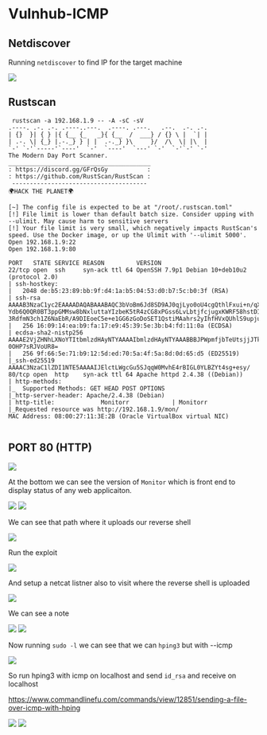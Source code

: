 # Vulnhub-ICMP

## Netdiscover

Running `netdiscover` to find IP for the target machine

<img src="https://imgur.com/EZfLijE.png"/>

## Rustscan

```
 rustscan -a 192.168.1.9 -- -A -sC -sV 
.----. .-. .-. .----..---.  .----. .---.   .--.  .-. .-.
| {}  }| { } |{ {__ {_   _}{ {__  /  ___} / {} \ |  `| |
| .-. \| {_} |.-._} } | |  .-._} }\     }/  /\  \| |\  |
`-' `-'`-----'`----'  `-'  `----'  `---' `-'  `-'`-' `-'
The Modern Day Port Scanner.
________________________________________
: https://discord.gg/GFrQsGy           :
: https://github.com/RustScan/RustScan :
 --------------------------------------
🌍HACK THE PLANET🌍

[~] The config file is expected to be at "/root/.rustscan.toml"
[!] File limit is lower than default batch size. Consider upping with --ulimit. May cause harm to sensitive servers
[!] Your file limit is very small, which negatively impacts RustScan's speed. Use the Docker image, or up the Ulimit with '--ulimit 5000'. 
Open 192.168.1.9:22
Open 192.168.1.9:80
            
PORT   STATE SERVICE REASON         VERSION                                                                                                         
22/tcp open  ssh     syn-ack ttl 64 OpenSSH 7.9p1 Debian 10+deb10u2 (protocol 2.0)
| ssh-hostkey:                                                            
|   2048 de:b5:23:89:bb:9f:d4:1a:b5:04:53:d0:b7:5c:b0:3f (RSA)
| ssh-rsa AAAAB3NzaC1yc2EAAAADAQABAAABAQC3bVoBm6Jd8SD9AJ0qjLyo0oU4cgQthlFxui+n/qXM6NYRxBcWn0gva/MDLyW1neLva6hhuKFR/6GE6PtQ1Gge9SKOzmQPGXi2RBUQaVINZu
Ydb6Q0QR0BT3ppGMMsw8bNxluttaYIzbeK5tR4zCG8xPGss6LvLbtjfcjugxKWRF58hstDIHwtPhzYX3gnH17yN5w6NuSlpPwaCTbcFZNAqqAhoKSBBIUcZTYC5mdcp+EOR6ao3LCsk98bOxNSKz
3RdfmN3ch1Z6NaEbR/A9DIEoeC5e+e1GG6zGoDoSET1QstiMAahrs2yIhfHVxQUhlS9upju8OrRB0yCWvE2IG3
|   256 16:09:14:ea:b9:fa:17:e9:45:39:5e:3b:b4:fd:11:0a (ECDSA)
| ecdsa-sha2-nistp256 AAAAE2VjZHNhLXNoYTItbmlzdHAyNTYAAAAIbmlzdHAyNTYAAABBBJPWpmfjbTeUtsjjJTkCPHFjiq+48Q/3ZYU+H0Kc/K6S785qBs1oRncFAGFV9A0xYtaUnmnohu
0OHP7sRJVoUR8=                                                            
|   256 9f:66:5e:71:b9:12:5d:ed:70:5a:4f:5a:8d:0d:65:d5 (ED25519)
|_ssh-ed25519 AAAAC3NzaC1lZDI1NTE5AAAAIJElctLWgcGu5SJqqW0MvhE4rBIGL0YLBZYt4sg+esy/
80/tcp open  http    syn-ack ttl 64 Apache httpd 2.4.38 ((Debian))
| http-methods: 
|_  Supported Methods: GET HEAD POST OPTIONS
|_http-server-header: Apache/2.4.38 (Debian)
| http-title:             Monitorr            | Monitorr        
|_Requested resource was http://192.168.1.9/mon/
MAC Address: 08:00:27:11:3E:2B (Oracle VirtualBox virtual NIC)


```

## PORT 80 (HTTP)

<img src="https://imgur.com/1L2YU1d.png"/>

At the bottom we can see the version of `Monitor` which is front end to display status of any web applicaiton.

<img src="https://imgur.com/KfbuHz1.png"/>

<img src="https://imgur.com/i2hyI93.png"/>

We can see that path where it uploads our reverse shell

<img src="https://imgur.com/JV7wrFq.png"/>

Run the exploit 

<img src="https://imgur.com/rZ8nl1T.png"/>

And setup a netcat listner also to visit where the reverse shell is uploaded

<img src="https://imgur.com/XnNvTUw.png"/>

We can see a note 

<img src="https://imgur.com/wNTbCCC.png"/>

<img src="https://imgur.com/G57JRPc.png"/>

Now running `sudo -l` we can see that we can `hping3` but with --icmp

<img src="https://imgur.com/1AjAh8B.png"/>

So run hping3 with icmp on localhost and send `id_rsa` and receive on localhost 

https://www.commandlinefu.com/commands/view/12851/sending-a-file-over-icmp-with-hping

<img src="https://imgur.com/VZNf2U1.png"/>

<img src="https://imgur.com/ETczaJc.png"/>
